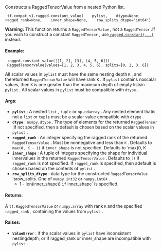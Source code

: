 Constructs a RaggedTensorValue from a nested Python list.

```
 tf.compat.v1.ragged.constant_value(    pylist,    dtype=None,    ragged_rank=None,    inner_shape=None,    row_splits_dtype='int64') 
```


**Warning:**  This function returns a  `RaggedTensorValue` , not a  `RaggedTensor` .If you wish to construct a constant  `RaggedTensor` , use[ `ragged.constant(...)` ](/api_docs/python/tf/compat/v1/ragged/constant) instead.


#### Example:


```
 ragged.constant_value([[1, 2], [3], [4, 5, 6]]) 
 RaggedTensorValue(values=[1, 2, 3, 4, 5, 6], splits=[0, 2, 3, 6]) 

```

All scalar values in  `pylist`  must have the same nesting depth  `K` , and thereturned  `RaggedTensorValue`  will have rank  `K` .  If  `pylist`  contains noscalar values, then  `K`  is one greater than the maximum depth of empty listsin  `pylist` .  All scalar values in  `pylist`  must be compatible with  `dtype` .

#### Args:
- **`pylist`** : A nested  `list` ,  `tuple`  or  `np.ndarray` .  Any nested element thatis not a  `list`  or  `tuple`  must be a scalar value compatible with  `dtype` .
- **`dtype`** :  `numpy.dtype` .  The type of elements for the returned  `RaggedTensor` .If not specified, then a default is chosen based on the scalar values in `pylist` .
- **`ragged_rank`** : An integer specifying the ragged rank of the returned `RaggedTensorValue` .  Must be nonnegative and less than  `K` . Defaults to `max(0, K - 1)`  if  `inner_shape`  is not specified.  Defaults to `max(0, K
- **`inner_shape`** : A tuple of integers specifying the shape for individual innervalues in the returned  `RaggedTensorValue` .  Defaults to  `()`  if `ragged_rank`  is not specified.  If  `ragged_rank`  is specified, then adefault is chosen based on the contents of  `pylist` .
- **`row_splits_dtype`** : data type for the constructed  `RaggedTensorValue` 'srow_splits.  One of  `numpy.int32`  or  `numpy.int64` .
    - 1 - len(inner_shape)) `if` inner_shape` is specified.


#### Returns:
A  `tf.RaggedTensorValue`  or  `numpy.array`  with rank  `K`  and the specified `ragged_rank` , containing the values from  `pylist` .

#### Raises:
- **`ValueError`** : If the scalar values in  `pylist`  have inconsistent nestingdepth; or if ragged_rank or inner_shape are incompatible with  `pylist` .
